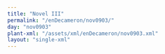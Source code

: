 ```yaml
---
title: "Novel III"
permalink: "/enDecameron/nov0903/"
day: "nov0903"
plant-xml: "/assets/xml/enDecameron/nov0903.xml"
layout: "single-xml"
---
```

